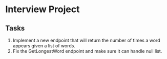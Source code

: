 # Interview Project

## Tasks

1. Implement a new endpoint that will return the number of times a word appears given a list of words.
2. Fix the GetLongestWord endpoint and make sure it can handle null list.
